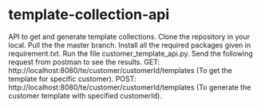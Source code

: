 # template-collection-api
API to get and generate template collections.
Clone the repository in your local.
Pull the the master branch.
Install all the required packages given in requirement.txt.
Run the file customer_template_api.py.
Send the following request from postman to see the results.
GET: http://localhost:8080/te/customer/customerId/templates  (To get the template for specific customer).
POST: http://localhost:8080/te/customer/customerId/templates  (To generate the customer template with specified customerId).
